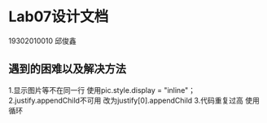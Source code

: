 # Lab07设计文档

19302010010 邱俊鑫

## 遇到的困难以及解决方法

1.显示图片等不在同一行
  使用pic.style.display = "inline"；
2.justify.appendChild不可用
  改为justify[0].appendChild
3.代码重复过高
  使用循环
